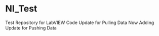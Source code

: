 # NI_Test
 Test Repository for LabVIEW Code
Update for Pulling Data
Now Adding Update for Pushing Data
